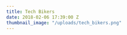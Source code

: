 ```yaml
---
title: Tech Bikers
date: 2018-02-06 17:39:00 Z
thumbnail_image: "/uploads/tech_bikers.png"
---
```


